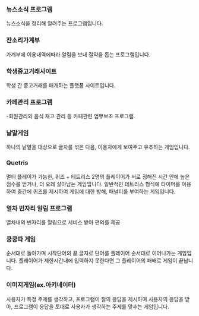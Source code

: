 ### 뉴스소식 프로그램
뉴스소식을 정리해 알려주는 프로그램입니다.

### 잔소리가계부
가계부에 이용내역에따라 알림을 보내 절약을 돕는 프로그램입니다.

### 학생중고거래사이트
학생 간 중고거래를 매개하는 플랫폼 사이트입니다.

### 카페관리 프로그램
-회원관리와 음식 재고 관리 등 카페관련 업무보조 프로그램.


### 낱말게임
하나의 낱말을 대상으로 글자를 섞은 다음, 
이용자에게 보여주고 유추하는 게임입니다.

### Quetris 
멀티 플레이가 가능한, 퀴즈 + 테트리스
2명의 플레이어가 서로 정해진 시간 안에 높은 점수를 얻거나, 더 오래 살아남는 게임입니다.
일반적인 테트리스 형식에 타이머를 이용하여 중간에 퀴즈를 제시하여 
게임에 대한 방해, 패널티를 부여하는 게임입니다.

### 열차 빈자리 알림 프로그램
열차내의 빈자리를 알림으로 서비스 받아 편의를 제공

### 쿵쿵따 게임
순서대로 돌아가며 시작단어의 끝 글자로 단어를 플레이어 순서대로 이어나가는 게임입니다.
플레이어가 제한시간내에 입력하지 못한다면 그 플레이어의 패배로 게임이 끝납니다.

### 이미지게임(ex.아키네이터)
사용자가 특정 주제를 생각하고, 
프로그램이 질의 응답을 제시하여 사용자의 응답을 받아, 
프로그램이 응답을 토대로 사용자가 생각하는 주제를 맞추는 게임입니다.
